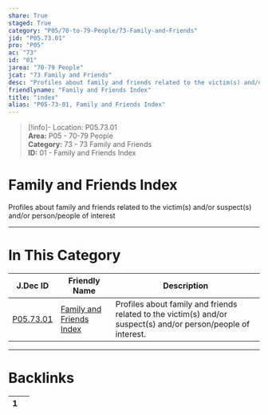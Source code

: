 ```yaml
---  
share: True  
staged: True  
category: "P05/70-to-79-People/73-Family-and-Friends"  
jid: "P05.73.01"  
pro: "P05"  
ac: "73"  
id: "01"  
jarea: "70-79 People"  
jcat: "73 Family and Friends"  
desc: "Profiles about family and friends related to the victim(s) and/or suspect(s) and/or person/people of interest."  
friendlyname: "Family and Friends Index"  
title: "index"  
alias: "P05-73-01, Family and Friends Index"  
---  
```

>[!info]- Location: P05.73.01  
>**Area:** P05 - 70-79 People  
>**Category:** 73 - 73 Family and Friends  
>**ID:** 01 - Family and Friends Index  
  
# Family and Friends Index  
  
Profiles about family and friends related to the victim(s) and/or suspect(s) and/or person/people of interest  
   
  
  
---  
# In This Category  
  
| J.Dec ID                                                                                 | Friendly Name                                                                                           | Description                                                                                                    |  
| ---------------------------------------------------------------------------------------- | ------------------------------------------------------------------------------------------------------- | -------------------------------------------------------------------------------------------------------------- |  
| [P05.73.01](index.md) | [Family and Friends Index](index.md) | Profiles about family and friends related to the victim(s) and/or suspect(s) and/or person/people of interest. |  
  
  
---  
# Backlinks  
<div><table class="dataview table-view-table"><thead class="table-view-thead"><tr class="table-view-tr-header"><th class="table-view-th"><span></span><span class="dataview small-text">1</span></th><th class="table-view-th"><span></span></th></tr></thead><tbody class="table-view-tbody"></tbody></table></div>